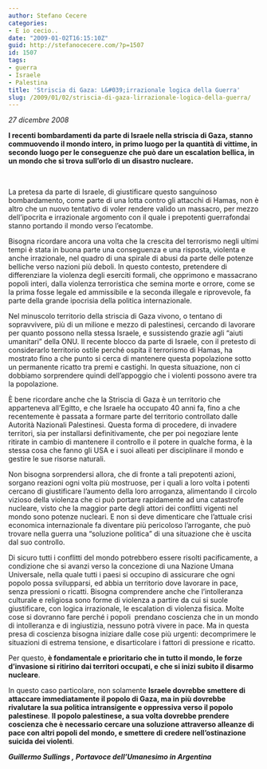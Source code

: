 ```yaml
---
author: Stefano Cecere
categories:
- E io cecio..
date: "2009-01-02T16:15:10Z"
guid: http://stefanocecere.com/?p=1507
id: 1507
tags:
- guerra
- Israele
- Palestina
title: 'Striscia di Gaza: L&#039;irrazionale logica della Guerra'
slug: /2009/01/02/striscia-di-gaza-lirrazionale-logica-della-guerra/
---
```


_27 dicembre 2008_

_<span style="font-style: normal"><strong>I recenti bombardamenti da parte di Israele nella striscia di Gaza, stanno commuovendo il mondo intero, in primo luogo per la quantità di vittime, in secondo luogo per le conseguenze che può dare un escalation bellica, in un mondo che si trova sull’orlo di un disastro nucleare.</strong></span>_

 

<span>La pretesa da parte di Israele, di giustificare questo sanguinoso bombardamento, come parte di una lotta contro gli attacchi di Hamas, non è altro che un nuovo tentativo di voler rendere valido un massacro, per mezzo dell&#8217;ipocrita e irrazionale argomento con il quale i prepotenti guerrafondai stanno portando il mondo verso l&#8217;ecatombe.</span>

<span>Bisogna ricordare ancora una volta che la crescita del terrorismo negli ultimi tempi è stata in buona parte una conseguenza e una risposta, violenta e anche irrazionale, nel quadro di una spirale di abusi da parte delle potenze belliche verso nazioni più deboli. In questo contesto, pretendere di differenziare la violenza degli eserciti formali, che opprimono e massacrano popoli interi, dalla violenza terroristica che semina morte e orrore, come se la prima fosse legale ed ammissibile e la seconda illegale e riprovevole, fa parte della grande ipocrisia della politica internazionale.</span>

<span>Nel minuscolo territorio della striscia di Gaza vivono, o tentano di sopravvivere, più di un milione e mezzo di palestinesi, cercando di lavorare per quanto possono nella stessa Israele, e sussistendo grazie agli “aiuti umanitari” della ONU. Il recente blocco da parte di Israele, con il pretesto di considerarlo territorio ostile perché ospita il terrorismo di Hamas, ha mostrato fino a che punto si cerca di mantenere questa popolazione sotto un permanente ricatto tra premi e castighi. In questa situazione, non ci dobbiamo sorprendere quindi dell&#8217;appoggio che i violenti possono avere tra la popolazione. </span>

<span>È bene ricordare anche che la Striscia di Gaza è un territorio che apparteneva all&#8217;Egitto, e che Israele ha occupato 40 anni fa, fino a che recentemente è passata a formare parte del territorio controllato dalle Autorità Nazionali Palestinesi. Questa forma di procedere, di invadere territori, sia per installarsi definitivamente, che per poi negoziare lente ritirate in cambio di mantenere il controllo e il potere in qualche forma, è la stessa cosa che fanno gli USA e i suoi alleati per disciplinare il mondo e gestire le sue risorse naturali.</span>

<span>Non bisogna sorprendersi allora, che di fronte a tali prepotenti azioni, sorgano reazioni ogni volta più mostruose, per i quali a loro volta i potenti cercano di giustificare l&#8217;aumento della loro arroganza, alimentando il circolo vizioso della violenza che ci può portare rapidamente ad una catastrofe nucleare, visto che la maggior parte degli attori dei conflitti vigenti nel mondo sono potenze nucleari. E non si deve dimenticare che l&#8217;attuale crisi economica internazionale fa diventare più pericoloso l&#8217;arrogante, che può trovare nella guerra una “soluzione politica” di una situazione che è uscita dal suo controllo.</span>

<span>Di sicuro tutti i conflitti del mondo potrebbero essere risolti pacificamente, a condizione che si avanzi verso la concezione di una Nazione Umana Universale, nella quale tutti i paesi si occupino di assicurare che ogni popolo possa svilupparsi, ed abbia un territorio dove lavorare in pace, senza pressioni o ricatti. Bisogna comprendere anche che l’intolleranza culturale e religiosa sono forme di violenza a partire da cui si suole giustificare, con logica irrazionale, le escalation di violenza fisica. Molte cose si dovranno fare perché i popoli  prendano coscienza che in un mondo di intolleranza e di ingiustizia, nessuno potrà vivere in pace. Ma in questa presa di coscienza bisogna iniziare dalle cose più urgenti: decomprimere le situazioni di estrema tensione, e disarticolare i fattori di pressione e ricatto.</span>

<span>Per questo, <strong>è fondamentale e prioritario che in tutto il mondo, le forze d’invasione si ritirino dai territori occupati, e che si inizi subito il disarmo nucleare</strong>.</span>

<span>In questo caso particolare, non solamente <strong>Israele dovrebbe smettere di attaccare immediatamente il popolo di Gaza, ma in più dovrebbe rivalutare la sua politica intransigente e oppressiva verso il popolo palestinese</strong>. <strong>Il popolo palestinese, a sua volta dovrebbe prendere coscienza che è necessario cercare una soluzione attraverso alleanze di pace con altri popoli del mondo, e smettere di credere nell&#8217;ostinazione suicida dei violenti</strong>.<br /> <em></em></span>

**_Guillermo Sullings , Portavoce dell&#8217;Umanesimo in Argentina_**